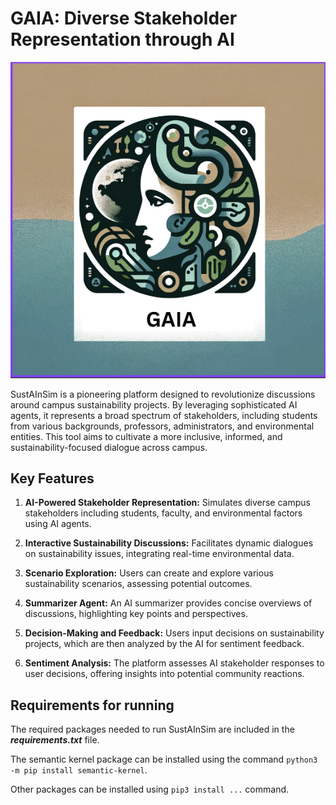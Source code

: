 # GAIA: Diverse Stakeholder Representation through AI
![logo](logo.png)

SustAInSim is a pioneering platform designed to revolutionize discussions around campus sustainability projects. By leveraging sophisticated AI agents, it represents a broad spectrum of stakeholders, including students from various backgrounds, professors, administrators, and environmental entities. This tool aims to cultivate a more inclusive, informed, and sustainability-focused dialogue across campus.

<h2>Key Features</h2>

1. **AI-Powered Stakeholder Representation:** Simulates diverse campus stakeholders including students, faculty, and environmental factors using AI agents.

2. **Interactive Sustainability Discussions:** Facilitates dynamic dialogues on sustainability issues, integrating real-time environmental data.

3. **Scenario Exploration:** Users can create and explore various sustainability scenarios, assessing potential outcomes.

4. **Summarizer Agent:** An AI summarizer provides concise overviews of discussions, highlighting key points and perspectives.

5. **Decision-Making and Feedback:** Users input decisions on sustainability projects, which are then analyzed by the AI for sentiment feedback.

6. **Sentiment Analysis:** The platform assesses AI stakeholder responses to user decisions, offering insights into potential community reactions.

<h2>Requirements for running</h2>

The required packages needed to run SustAInSim are included in the ***requirements.txt*** file.

The semantic kernel package can be installed using the command `python3 -m pip install semantic-kernel`.

Other packages can be installed using `pip3 install ...` command. 
